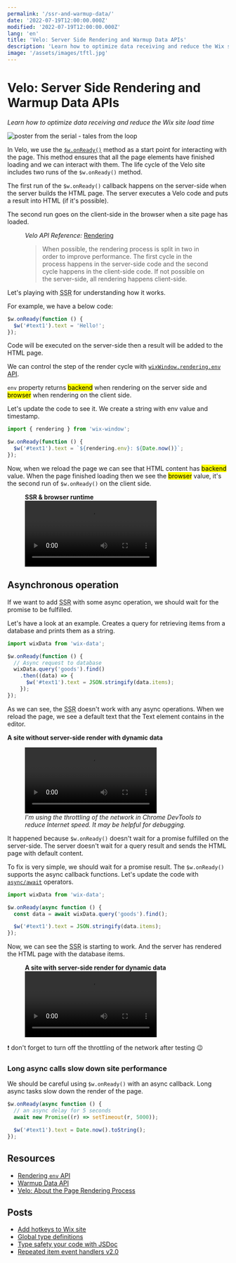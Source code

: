 ```yaml
---
permalink: '/ssr-and-warmup-data/'
date: '2022-07-19T12:00:00.000Z'
modified: '2022-07-19T12:00:00.000Z'
lang: 'en'
title: 'Velo: Server Side Rendering and Warmup Data APIs'
description: 'Learn how to optimize data receiving and reduce the Wix site load time'
image: '/assets/images/tftl.jpg'
---
```


# Velo: Server Side Rendering and Warmup Data APIs

*Learn how to optimize data receiving and reduce the Wix site load time*

![poster from the serial - tales from the loop](/assets/images/tftl.jpg)

In Velo, we use the [`$w.onReady()`](https://www.wix.com/velo/reference/$w/onready) method as a start point for interacting with the page. This method ensures that all the page elements have finished loading and we can interact with them. The life cycle of the Velo site includes two runs of the `$w.onReady()` method.

The first run of the `$w.onReady()` callback happens on the server-side when the server builds the HTML page. The server executes a Velo code and puts a result into HTML (if it's possible).

The second run goes on the client-side in the browser when a site page has loaded.

<figure>
  <figcaption>
    <cite>Velo API Reference:</cite>
    <a href="https://www.wix.com/velo/reference/wix-window/rendering-obj/introduction">Rendering</a>
  </figcaption>
  <blockquote cite="https://www.wix.com/velo/reference/wix-window/rendering-obj/introduction">
    When possible, the rendering process is split in two in order to improve performance. The first cycle in the process happens in the server-side code and the second cycle happens in the client-side code. If not possible on the server-side, all rendering happens client-side.
  </blockquote>
</figure>

Let's playing with <abbr title="Server-side rendering">SSR</abbr> for understanding how it works.

For example, we have a below code:

```js
$w.onReady(function () {
  $w('#text1').text = 'Hello!';
});
```

Code will be executed on the server-side then a result will be added to the HTML page.

We can control the step of the render cycle with [`wixWindow.rendering.env` API](https://www.wix.com/velo/reference/wix-window/rendering-obj/env).

`env` property returns <mark>backend</mark> when rendering on the server side and <mark>browser</mark> when rendering on the client side.

Let's update the code to see it. We create a string with env value and timestamp.

```js
import { rendering } from 'wix-window';

$w.onReady(function () {
  $w('#text1').text = `${rendering.env}: ${Date.now()}`;
});
```

Now, when we reload the page we can see that HTML content has <mark>backend</mark> value. When the page finished loading then we see the <mark>browser</mark> value, it's the second run of `$w.onReady()` on the client side.

<figure>
  <figcaption>
    <strong>SSR & browser runtime</strong>
  </figcaption>
  <video
    src="/assets/videos/ssr.mp4"
    type="video/mp4"
    preload="metadata"
    oncanplay="_this.playbackRate = 0.5; this.oncanplay = null_"
    controls
    loop
  />
</figure>

## Asynchronous operation

If we want to add <abbr title="Server-side rendering">SSR</abbr> with some async operation, we should wait for the promise to be fulfilled.

Let's have a look at an example. Creates a query for retrieving items from a database and prints them as a string.

```js
import wixData from 'wix-data';

$w.onReady(function () {
  // Async request to database
  wixData.query('goods').find()
    .then((data) => {
      $w('#text1').text = JSON.stringify(data.items);
    });
});
```

As we can see, the <abbr title="Server-side rendering">SSR</abbr> doesn't work with any async operations. When we reload the page, we see a default text that the Text element contains in the editor.

**A site without server-side render with dynamic data**

<figure>
  <video
    src="/assets/videos/no-ssr.mp4"
    type="video/mp4"
    preload="metadata"
    controls
    loop
  ></video>
  <figcaption>
    <em>
      I'm using the throttling of the network in Chrome DevTools to reduce Internet speed. It may be helpful for debugging.
    </em>
  </figcaption>
</figure>

It happened because `$w.onReady()` doesn't wait for a promise fulfilled on the server-side. The server doesn't wait for a query result and sends the HTML page with default content.

To fix is very simple, we should wait for a promise result. The `$w.onReady()` supports the async callback functions. Let's update the code with [`async/await`](https://javascript.info/async-await) operators.

```js
import wixData from 'wix-data';

$w.onReady(async function () {
  const data = await wixData.query('goods').find();

  $w('#text1').text = JSON.stringify(data.items);
});
```

Now, we can see the <abbr title="Server-side rendering">SSR</abbr> is starting to work. And the server has rendered the HTML page with the database items.

<figure>
  <figcaption>
    <strong>A site with server-side render for dynamic data</strong>
  </figcaption>
  <video
    src="/assets/videos/with-ssr.mp4"
    type="video/mp4"
    preload="metadata"
    controls
    loop
  />
</figure>

<aside>
❗ don't forget to turn off the throttling of the network after testing 😉
</aside>

### Long async calls slow down site performance

We should be careful using `$w.onReady()` with an async callback. Long async tasks slow down the render of the page.

```js
$w.onReady(async function () {
  // an async delay for 5 seconds
  await new Promise((r) => setTimeout(r, 5000));

  $w('#text1').text = Date.now().toString();
});
```

## Resources

- [Rendering `env` API](https://www.wix.com/velo/reference/wix-window/rendering-obj/env)
- [Warmup Data API](https://www.wix.com/velo/reference/wix-window/warmupdata-obj)
- [Velo: About the Page Rendering Process](https://support.wix.com/en/article/velo-about-the-page-rendering-process)

## Posts

- [Add hotkeys to Wix site](/hotkeys-custom-element/ )
- [Global type definitions](/global-type-definitions-in-velo/)
- [Type safety your code with JSDoc](/type-safety-your-code-with-jsdoc/)
- [Repeated item event handlers v2.0](/repeated-item-event-handlers-v2/)
